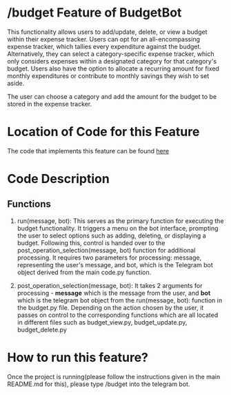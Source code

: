 # /budget Feature of BudgetBot
This functionality allows users to add/update, delete, or view a budget within their expense tracker. Users can opt for an all-encompassing expense tracker, which tallies every expenditure against the budget. Alternatively, they can select a category-specific expense tracker, which only considers expenses within a designated category for that category's budget. Users also have the option to allocate a recurring amount for fixed monthly expenditures or contribute to monthly savings they wish to set aside.

The user can choose a category and add the amount for the budget to be stored in the expense tracker.

# Location of Code for this Feature
The code that implements this feature can be found [here](https://github.com/deepr41/budget_bot/tree/main/code)

# Code Description
## Functions

1. run(message, bot):
This serves as the primary function for executing the budget functionality. It triggers a menu on the bot interface, prompting the user to select options such as adding, deleting, or displaying a budget. Following this, control is handed over to the post_operation_selection(message, bot) function for additional processing. It requires two parameters for processing: message, representing the user's message, and bot, which is the Telegram bot object derived from the main code.py function.

2. post_operation_selection(message, bot):
It takes 2 arguments for processing - **message** which is the message from the user, and **bot** which is the telegram bot object from the run(message, bot): function in the budget.py file. Depending on the action chosen by the user, it passes on control to the corresponding functions which are all located in different files such as budget_view.py, budget_update.py, budget_delete.py


# How to run this feature?
Once the project is running(please follow the instructions given in the main README.md for this), please type /budget into the telegram bot.
